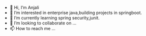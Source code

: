 - 👋 Hi, I’m Anjali
- 👀 I’m interested in enterprise java,building projects in springboot.
- 🌱 I’m currently learning spring security,junit.
- 💞️ I’m looking to collaborate on ...
- 📫 How to reach me ...

<!---
anjaliprt/anjaliprt is a ✨ special ✨ repository because its `README.md` (this file) appears on your GitHub profile.
You can click the Preview link to take a look at your changes.
--->
